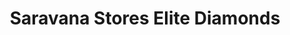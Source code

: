 ---
title: "Saravana Stores Elite Diamonds"
url: /chennai/saravana-stores-elite-diamonds/
shop: jewelry
---
